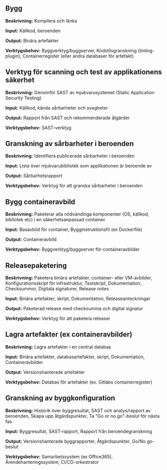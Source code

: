 ## Bygg
**Beskrivning:**
Kompilera och länka

**Input:**
Källkod, beroenden

**Output:**
Binära artefakter

**Verktygsbehov:**
Byggverktyg/byggserver, Kodstilsgranskning (linting-plugin), Containerregister (eller andra databaser för artefakt)


## Verktyg för scanning och test av applikationens säkerhet 
**Beskrivning:**
Genomför SAST av mjukvarusystemet (Static Application Security Testing)

**Input:**
Källkod, kända sårbarheter och svagheter

**Output:**
Rapport från SAST och rekommenderade åtgärder

**Verktygsbehov:**
SAST-verktyg


## Granskning av sårbarheter i beroenden
**Beskrivning:**
Identifiera publicerade sårbarheter i beroenden 

**Input:**
Lista över mjukvarubibliotek som applikationen är beroende av

**Output:**
Sårbarhetsrapport

**Verktygsbehov:**
Verktyg för att granska sårbarheter i beroenden


## Bygg containeravbild
**Beskrivning:**
Paketerar alla nödvändinga komponenter (OS, källkod, bibliotek etc) i en säkerhetsanpassad container

**Input:**
Basavbild för container, Bygginstruktionsfil (ex Dockerfile)

**Output:**
Containeravbild

**Verktygsbehov:**
Byggverktyg/byggserver för containeravbilder


## Releasepaketering
**Beskrivning:**
Paketera binära artefakter, container- eller VM-avbilder, Konfigurationsskript för infrastruktur, Testskript, Dokumentation, Checksummor, Digitala signaturer, Release notes

**Input:**
Binära artefakter, skript, Dokumentation, Releaseanteckningar

**Output:**
Paketerad release med checksumma och digital signatur

**Verktygsbehov:**
Verktyg för att paketera releaser


## Lagra artefakter (ex containeravbilder)
**Beskrivning:**
Lagra artefakter i en central databas

**Input:**
Binära artefakter, databasartefakter, skript, Dokumentation, Containeravbilder

**Output:**
Versionshanterade artefakter 

**Verktygsbehov:**
Databas för artefakter (ex. Gitlabs containerregister)


## Granskning av byggkonfiguration
**Beskrivning:**
Historik över byggresultat, SAST och analys/rapport av beroenden, Skapa upp åtgärdspunkter, Ta "Go or no go"-beslut för nästa fas

**Input:**
Byggresultat, SAST-rapport, Rapport från beroendegranskning

**Output:**
Versionshanterade byggrapporter, Åtgärdspunkter, Go/No go-beslut

**Verktygsbehov:**
Samarbetssystem (ex Office365), Ärendehanteringssystem, CI/CD-orkestrator